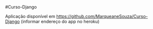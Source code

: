 #Curso-Django

Aplicação disponível em https://github.com/MarqueaneSouza/Curso-Django (informar endereço do app no heroku)

